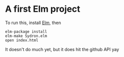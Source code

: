 # A first Elm project

To run this, install [Elm](http://elm-lang.org), then

    elm-package install
    elm-make Sydron.elm
    open index.html

It doesn't do much yet, but it does hit the github API yay
